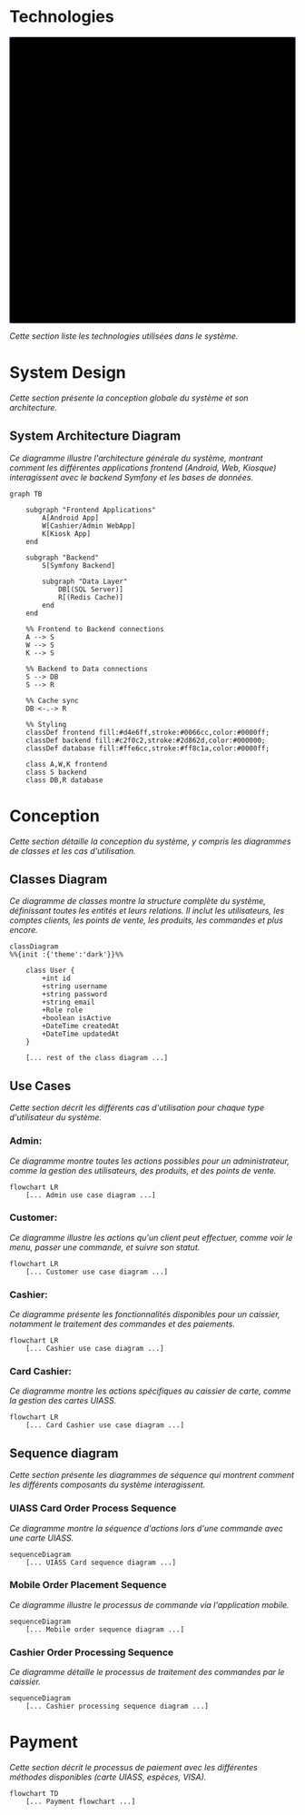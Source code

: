 # Technologies


<svg viewBox="0 0 10 10" xmlns="http://www.w3.org/2000/svg" style="background-color: #21ff">
  <rect width="10" height="10">
    <animate
      attributeName="rx"
      values="0;5;0"
      dur="10s"
      repeatCount="indefinite" />
  </rect>
</svg>


*Cette section liste les technologies utilisées dans le système.*

# System Design

*Cette section présente la conception globale du système et son architecture.*

## System Architecture Diagram

*Ce diagramme illustre l'architecture générale du système, montrant comment les différentes applications frontend (Android, Web, Kiosque) interagissent avec le backend Symfony et les bases de données.*

```mermaid
graph TB

    subgraph "Frontend Applications"
        A[Android App]
        W[Cashier/Admin WebApp]
        K[Kiosk App]
    end

    subgraph "Backend"
        S[Symfony Backend]
        
        subgraph "Data Layer"
            DB[(SQL Server)]
            R[(Redis Cache)]
        end
    end

    %% Frontend to Backend connections
    A --> S
    W --> S
    K --> S

    %% Backend to Data connections
    S --> DB
    S --> R

    %% Cache sync
    DB <-.-> R
    
    %% Styling
    classDef frontend fill:#d4e6ff,stroke:#0066cc,color:#0000ff;
    classDef backend fill:#c2f0c2,stroke:#2d862d,color:#000000;
    classDef database fill:#ffe6cc,stroke:#ff8c1a,color:#0000ff;

    class A,W,K frontend
    class S backend
    class DB,R database
```

# Conception

*Cette section détaille la conception du système, y compris les diagrammes de classes et les cas d'utilisation.*

## Classes Diagram

*Ce diagramme de classes montre la structure complète du système, définissant toutes les entités et leurs relations. Il inclut les utilisateurs, les comptes clients, les points de vente, les produits, les commandes et plus encore.*

```mermaid
classDiagram
%%{init :{'theme':'dark'}}%%
     
    class User {
        +int id
        +string username
        +string password
        +string email
        +Role role
        +boolean isActive
        +DateTime createdAt
        +DateTime updatedAt
    }

    [... rest of the class diagram ...]
```

## Use Cases

*Cette section décrit les différents cas d'utilisation pour chaque type d'utilisateur du système.*

### Admin:

*Ce diagramme montre toutes les actions possibles pour un administrateur, comme la gestion des utilisateurs, des produits, et des points de vente.*

```mermaid
flowchart LR
    [... Admin use case diagram ...]
```

### Customer:

*Ce diagramme illustre les actions qu'un client peut effectuer, comme voir le menu, passer une commande, et suivre son statut.*

```mermaid
flowchart LR
    [... Customer use case diagram ...]
```

### Cashier:

*Ce diagramme présente les fonctionnalités disponibles pour un caissier, notamment le traitement des commandes et des paiements.*

```mermaid
flowchart LR
    [... Cashier use case diagram ...]
```

### Card Cashier:

*Ce diagramme montre les actions spécifiques au caissier de carte, comme la gestion des cartes UIASS.*

```mermaid
flowchart LR
    [... Card Cashier use case diagram ...]
```

## Sequence diagram

*Cette section présente les diagrammes de séquence qui montrent comment les différents composants du système interagissent.*

### UIASS Card Order Process Sequence

*Ce diagramme montre la séquence d'actions lors d'une commande avec une carte UIASS.*

```mermaid
sequenceDiagram
    [... UIASS Card sequence diagram ...]
```

### Mobile Order Placement Sequence

*Ce diagramme illustre le processus de commande via l'application mobile.*

```mermaid
sequenceDiagram
    [... Mobile order sequence diagram ...]
```

### Cashier Order Processing Sequence

*Ce diagramme détaille le processus de traitement des commandes par le caissier.*

```mermaid
sequenceDiagram
    [... Cashier processing sequence diagram ...]
```

# Payment

*Cette section décrit le processus de paiement avec les différentes méthodes disponibles (carte UIASS, espèces, VISA).*

```mermaid
flowchart TD
    [... Payment flowchart ...]
```
